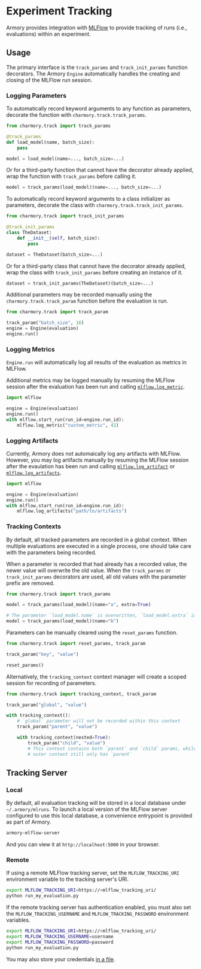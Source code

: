 # Experiment Tracking

Armory provides integration with [MLFlow] to provide tracking of runs (i.e.,
evaluations) within an experiment.

## Usage

The primary interface is the `track_params` and `track_init_params` function
decorators. The Armory `Engine` automatically handles the creating and closing
of the MLFlow run session.

### Logging Parameters

To automatically record keyword arguments to any function as parameters,
decorate the function with `charmory.track.track_params`.

```python
from charmory.track import track_params

@track_params
def load_model(name, batch_size):
    pass

model = load_model(name=..., batch_size=...)
```

Or for a third-party function that cannot have the decorator already applied,
wrap the function with `track_params` before calling it.

```python
model = track_params(load_model)(name=..., batch_size=...)
```

To automatically record keyword arguments to a class initializer as parameters,
decorate the class with `charmory.track.track_init_params`.

```python
from charmory.track import track_init_params

@track_init_params
class TheDataset:
    def __init__(self, batch_size):
        pass

dataset = TheDataset(batch_size=...)
```

Or for a third-party class that cannot have the decorator already applied,
wrap the class with `track_init_params` before creating an instance of it.

```python
dataset = track_init_params(TheDataset)(batch_size=...)
```

Additional parameters may be recorded manually using the
`charmory.track.track_param` function before the evaluation is run.

```python
from charmory.track import track_param

track_param("batch_size", 16)
engine = Engine(evaluation)
engine.run()
```

### Logging Metrics

`Engine.run` will automatically log all results of the evaluation as metrics
in MLFlow.

Additional metrics may be logged manually by resuming the MLFlow session after
the evaluation has been run and calling [`mlflow.log_metric`].

```python
import mlflow

engine = Engine(evaluation)
engine.run()
with mlflow.start_run(run_id=engine.run_id):
    mlflow.log_metric("custom_metric", 42)
```

### Logging Artifacts

Currently, Armory does not automaically log any artifacts with MLFlow. However,
you may log artifacts manually by resuming the MLFlow session after the
evaulation has been run and calling [`mlflow.log_artifact`] or
[`mlflow.log_artifacts`].

```python
import mlflow

engine = Engine(evaluation)
engine.run()
with mlflow.start_run(run_id=engine.run_id):
    mlflow.log_artifacts("path/to/artifacts")
```

### Tracking Contexts

By default, all tracked parameters are recorded in a global context. When
multiple evaluations are executed in a single process, one should take care
with the parameters being recorded.

When a parameter is recorded that had already has a recorded value, the newer
value will overwrite the old value. When the `track_params` or
`track_init_params` decorators are used, all old values with the parameter
prefix are removed.

```python
from charmory.track import track_params

model = track_params(load_model)(name="a", extra=True)

# The parameter `load_model.name` is overwritten, `load_model.extra` is removed
model = track_params(load_model)(name="b")
```

Parameters can be manually cleared using the `reset_params` function.

```python
from charmory.track import reset_params, track_param

track_param("key", "value")

reset_params()
```

Alternatively, the `tracking_context` context manager will create a scoped
session for recording of parameters.

```python
from charmory.track import tracking_context, track_param

track_param("global", "value")

with tracking_context():
    # `global` parameter will not be recorded within this context
    track_param("parent", "value")

    with tracking_context(nested=True):
        track_param("child", "value")
        # This context contains both `parent` and `child` params, while the
        # outer context still only has `parent`
```

## Tracking Server

### Local

By default, all evaluation tracking will be stored in a local database under
`~/.armory/mlruns`. To launch a local version of the MLFlow server configured to
use this local database, a convenience entrypoint is provided as part of Armory.

```sh
armory-mlflow-server
```

And you can view it at `http://localhost:5000` in your browser.

### Remote

If using a remote MLFlow tracking server, set the `MLFLOW_TRACKING_URI`
environment variable to the tracking server's URI.

```sh
export MLFLOW_TRACKING_URI=https://<mlflow_tracking_uri/
python run_my_evaluation.py
```

If the remote tracking server has authentication enabled, you must also set the
`MLFLOW_TRACKING_USERNAME` and `MLFLOW_TRACKING_PASSWORD` environment variables.

```sh
export MLFLOW_TRACKING_URI=https://<mlflow_tracking_uri/
export MLFLOW_TRACKING_USERNAME=username
export MLFLOW_TRACKING_PASSWORD=password
python run_my_evaluation.py
```

You may also store your credentials
[in a file](https://mlflow.org/docs/latest/auth/index.html#using-credentials-file).

[MLFlow]: (https://mlflow.org/docs/latest/tracking.html)
[`mlflow.log_metric`]: (https://mlflow.org/docs/latest/python_api/mlflow.html#mlflow.log_metric)
[`mlflow.log_artifact`]: (https://mlflow.org/docs/latest/python_api/mlflow.html#mlflow.log_artifact)
[`mlflow.log_artifacts`]: (https://mlflow.org/docs/latest/python_api/mlflow.html#mlflow.log_artifacts)